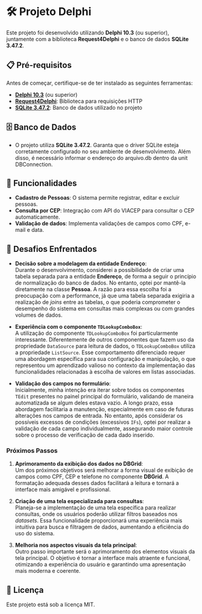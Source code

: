 
# 🛠 Projeto Delphi

Este projeto foi desenvolvido utilizando **Delphi 10.3** (ou superior), juntamente com a biblioteca **Request4Delphi** e o banco de dados **SQLite 3.47.2**.

## 📋 Pré-requisitos

Antes de começar, certifique-se de ter instalado as seguintes ferramentas:

-   [**Delphi 10.3**](https://www.embarcadero.com/br/products/delphi/starter) (ou superior)
-   [**Request4Delphi**](https://github.com/viniciussanchez/RESTRequest4Delphi): Biblioteca para requisições HTTP
-   [**SQLite 3.47.2**](https://www.sqlite.org/download.html): Banco de dados utilizado no projeto

## 🗄 Banco de Dados

-   O projeto utiliza **SQLite 3.47.2**. Garanta que o driver SQLite esteja corretamente configurado no seu ambiente de desenvolvimento. Além disso, é necessário informar o endereço do arquivo.db dentro da unit DBConnection.

## 🎯 Funcionalidades

-   **Cadastro de Pessoas**: O sistema permite registrar, editar e excluir pessoas.
-   **Consulta por CEP**: Integração com API do VIACEP para consultar o CEP automaticamente.
-   **Validação de dados**: Implementa validações de campos como CPF, e-mail e data.

## 📝 Desafios Enfrentados

-   **Decisão sobre a modelagem da entidade Endereço**:  
    Durante o desenvolvimento, considerei a possibilidade de criar uma tabela separada para a entidade **Endereço**, de forma a seguir o princípio de normalização do banco de dados. No entanto, optei por mantê-la diretamente na classe **Pessoa**. A razão para essa escolha foi a preocupação com a performance, já que uma tabela separada exigiria a realização de _joins_ entre as tabelas, o que poderia comprometer o desempenho do sistema em consultas mais complexas ou com grandes volumes de dados.
    
-   **Experiência com o componente `TDLookupComboBox`**:  
    A utilização do componente `TDLookupComboBox` foi particularmente interessante. Diferentemente de outros componentes que fazem uso da propriedade `DataSource` para leitura de dados, o `TDLookupComboBox` utiliza a propriedade `ListSource`. Esse comportamento diferenciado requer uma abordagem específica para sua configuração e manipulação, o que representou um aprendizado valioso no contexto da implementação das funcionalidades relacionadas à escolha de valores em listas associadas.
    
-   **Validação dos campos no formulário**:  
    Inicialmente, minha intenção era iterar sobre todos os componentes `TEdit` presentes no painel principal do formulário, validando de maneira automatizada se algum deles estava vazio. A longo prazo, essa abordagem facilitaria a manutenção, especialmente em caso de futuras alterações nos campos de entrada. No entanto, após considerar os possíveis excessos de condições (excessivos `IFs`), optei por realizar a validação de cada campo individualmente, assegurando maior controle sobre o processo de verificação de cada dado inserido.

### Próximos Passos

1.  **Aprimoramento da exibição dos dados no DBGrid**:  
    Um dos próximos objetivos será melhorar a forma visual de exibição de campos como CPF, CEP e telefone no componente **DBGrid**. A formatação adequada desses dados facilitará a leitura e tornará a interface mais amigável e profissional.
    
2.  **Criação de uma tela especializada para consultas**:  
    Planeja-se a implementação de uma tela específica para realizar consultas, onde os usuários poderão utilizar filtros baseados nos _datasets_. Essa funcionalidade proporcionará uma experiência mais intuitiva para busca e filtragem de dados, aumentando a eficiência do uso do sistema.
    
3.  **Melhoria nos aspectos visuais da tela principal**:  
    Outro passo importante será o aprimoramento dos elementos visuais da tela principal. O objetivo é tornar a interface mais atraente e funcional, otimizando a experiência do usuário e garantindo uma apresentação mais moderna e coerente.


## 📄 Licença

Este projeto está sob a licença MIT.
